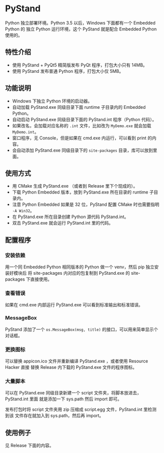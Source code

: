 # PyStand

Python 独立部署环境。Python 3.5 以后，Windows 下面都有一个 Embedded Python 的
独立 Python 运行环境，这个 PyStand 就是配合 Embedded Python 使用的。

## 特性介绍

- 使用 PyStand + PyQt5 精简版发布 PyQt 程序，打包大小只有 14MB。
- 使用 PyStand 发布普通 Python 程序，打包大小仅 5MB。

## 功能说明

- Windows 下独立 Python 环境的启动器。
- 自动加载 PyStand.exe 同级目录下面 runtime 子目录内的 Embedded Python。
- 自动启动 PyStand.exe 同级目录下面的 PyStand.int 程序（Python 代码）。
- 如果改名，会加载对应名称的 `.int` 文件，比如改为 `MyDemo.exe` 就会加载 `MyDemo.int`。
- 窗口程序，无 Console，但是如果在 cmd.exe 内运行，可以看到 print 的内容。
- 会自动添加 PyStand.exe 同级目录下的 `site-packages` 目录，库可以放到里面。

## 使用方式

- 用 CMake 生成 PyStand.exe （或者到 Release 里下个现成的）。
- 下载 Python Embedded 版本，放到 PyStand.exe 所在目录的 runtime 子目录内。
- 注意 Python Embedded 如果是 32 位，PyStand 配置 CMake 时也需要指明 `-A Win32`。
- 在 PyStand.exe 所在目录创建 Python 源代码 PyStand.int。
- 双击 PyStand.exe 就会运行 PyStand.int 里的代码。

## 配置程序

### 安装依赖

用一个同 Embedded Python 相同版本的 Python 做一个 venv，然后 pip 独立安装好模块后
将 site-packages 内对应的包复制到 PyStand.exe 的 site-packages 下直接使用。

### 查看错误

如果在 cmd.exe 内部运行 PyStand.exe 可以看到标准输出和标准错误。

### MessageBox

PyStand 添加了一个 `os.MessageBox(msg, title)` 的接口，可以用来简单显示个对话框。

### 更换图标

可以替换 appicon.ico 文件并重新编译 PyStand.exe ，或者使用 Resource Hacker 直接
替换 Release 内下载的 PyStand.exe 文件的程序图标。

### 大量脚本

可以在 PyStand.exe 同级目录新建一个 script 文件夹，将脚本放进去，PyStand.int 里面
就是添加一下 sys.path 然后 import 即可。

发布打包时将 script 文件夹用 zip 压缩成 script.egg 文件，PyStand.int 里检测到该
文件存在就加入到 sys.path，然后再 import。

## 使用例子

见 Release 下面的内容。


